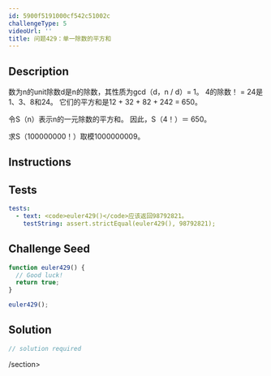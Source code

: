 ```yaml
---
id: 5900f5191000cf542c51002c
challengeType: 5
videoUrl: ''
title: 问题429：单一除数的平方和
---
```


## Description
<section id="description">
数为n的unit除数d是n的除数，其性质为gcd（d，n / d）= 1。
4的除数！ = 24是1、3、8和24。
它们的平方和是12 + 32 + 82 + 242 = 650。


令S（n）表示n的一元除数的平方和。 因此，S（4！）＝ 650。


求S（100000000！）取模1000000009。
</section>

## Instructions
<section id="instructions">
</section>

## Tests
<section id='tests'>

```yml
tests:
  - text: <code>euler429()</code>应该返回98792821。
    testString: assert.strictEqual(euler429(), 98792821);

```

</section>

## Challenge Seed
<section id='challengeSeed'>

<div id='js-seed'>

```js
function euler429() {
  // Good luck!
  return true;
}

euler429();

```

</div>



</section>

## Solution
<section id='solution'>

```js
// solution required
```

/section>
